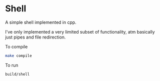 # Shell

A simple shell implemented in cpp.

I've only implemented a very limited subset of functionality, atm basically just pipes and file redirection.


To compile
```bash
make compile
```

To run
```bash
build/shell
```
